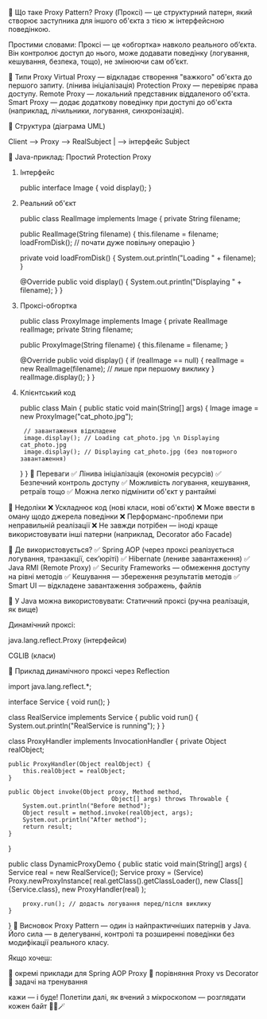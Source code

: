 🔷 Що таке Proxy Pattern?
Proxy (Проксі) — це структурний патерн, який створює
заступника для іншого об'єкта з тією ж інтерфейсною поведінкою.

Простими словами:
Проксі — це «обгортка» навколо реального об’єкта.
Він контролює доступ до нього, може додавати поведінку
(логування, кешування, безпека, тощо), не змінюючи сам об’єкт.

🔷 Типи Proxy
Virtual Proxy — відкладає створення "важкого"
об'єкта до першого запиту. (лінива ініціалізація)
Protection Proxy — перевіряє права доступу.
Remote Proxy — локальний представник віддаленого об'єкта.
Smart Proxy — додає додаткову поведінку при доступі
до об'єкта (наприклад, лічильники, логування, синхронізація).

🔷 Структура (діаграма UML)

Client --> Proxy --> RealSubject
| --> інтерфейс Subject


🔷 Java-приклад: Простий Protection Proxy

1. Інтерфейс

   public interface Image {
   void display();
   }

2. Реальний об'єкт

   public class RealImage implements Image {
   private String filename;

   public RealImage(String filename) {
   this.filename = filename;
   loadFromDisk(); // почати дуже повільну операцію
   }

   private void loadFromDisk() {
   System.out.println("Loading " + filename);
   }

   @Override
   public void display() {
   System.out.println("Displaying " + filename);
   }
   }

3. Проксі-обгортка

   public class ProxyImage implements Image {
   private RealImage realImage;
   private String filename;

   public ProxyImage(String filename) {
   this.filename = filename;
   }

   @Override
   public void display() {
   if (realImage == null) {
   realImage = new RealImage(filename); 
// лише при першому виклику
   }
   realImage.display();
   }
   }
4. Клієнтський код

   public class Main {
   public static void main(String[] args) {
   Image image = new ProxyImage("cat_photo.jpg");

        // завантаження відкладене
        image.display(); // Loading cat_photo.jpg \n Displaying cat_photo.jpg
        image.display(); // Displaying cat_photo.jpg (без повторного завантаження)
   }
   }
   🔷 Переваги
   ✅ Лінива ініціалізація (економія ресурсів)
   ✅ Безпечний контроль доступу
   ✅ Можливість логування, кешування, ретраїв тощо
   ✅ Можна легко підмінити об'єкт у рантаймі

🔷 Недоліки
❌ Ускладнює код (нові класи, нові об'єкти)
❌ Може ввести в оману щодо джерела поведінки
❌ Перформанс-проблеми при неправильній реалізації
❌ Не завжди потрібен — іноді краще використовувати
інші патерни (наприклад, Decorator або Facade)

🔷 Де використовується?
✅ Spring AOP (через проксі реалізується логування,
транзакції, сек’юріті)
✅ Hibernate (лениве завантаження)
✅ Java RMI (Remote Proxy)
✅ Security Frameworks — обмеження доступу на рівні методів
✅ Кешування — збереження результатів методів
✅ Smart UI — відкладене завантаження зображень, файлів

🔷 У Java можна використовувати:
Статичний проксі (ручна реалізація, як вище)

Динамічний проксі:

java.lang.reflect.Proxy (інтерфейси)

CGLIB (класи)

🔷 Приклад динамічного проксі через Reflection

import java.lang.reflect.*;

interface Service {
void run();
}

class RealService implements Service {
public void run() {
System.out.println("RealService is running");
}
}

class ProxyHandler implements InvocationHandler {
private Object realObject;

    public ProxyHandler(Object realObject) {
        this.realObject = realObject;
    }

    public Object invoke(Object proxy, Method method, 
                                 Object[] args) throws Throwable {
        System.out.println("Before method");
        Object result = method.invoke(realObject, args);
        System.out.println("After method");
        return result;
    }
}

public class DynamicProxyDemo {
public static void main(String[] args) {
Service real = new RealService();
Service proxy = (Service) Proxy.newProxyInstance(
real.getClass().getClassLoader(),
new Class[]{Service.class},
new ProxyHandler(real)
);

        proxy.run(); // додасть логування перед/після виклику
    }
}
🔶 Висновок
Proxy Pattern — один із найпрактичніших патернів у Java.
Його сила — в делегуванні, контролі та розширенні
поведінки без модифікації реального класу.

Якщо хочеш:

🔹 окремі приклади для Spring AOP Proxy
🔹 порівняння Proxy vs Decorator
🔹 задачі на тренування

кажи — і буде!
Полетіли далі, як вчений з мікроскопом — розглядати кожен байт 👨‍🔬🪄

